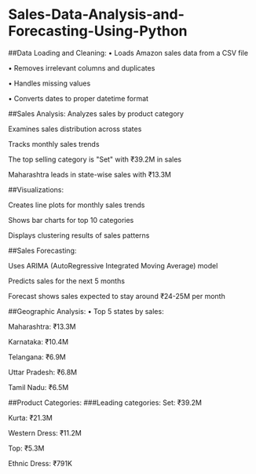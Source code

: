 # Sales-Data-Analysis-and-Forecasting-Using-Python
##Data Loading and Cleaning:
 • Loads Amazon sales data from a CSV file
 
 • Removes irrelevant columns and duplicates
 
 • Handles missing values
 
 • Converts dates to proper datetime format

##Sales Analysis:
Analyzes sales by product category

Examines sales distribution across states

Tracks monthly sales trends

The top selling category is "Set" with ₹39.2M in sales

Maharashtra leads in state-wise sales with ₹13.3M

##Visualizations:

Creates line plots for monthly sales trends

Shows bar charts for top 10 categories

Displays clustering results of sales patterns

##Sales Forecasting:

Uses ARIMA (AutoRegressive Integrated Moving Average) model

Predicts sales for the next 5 months

Forecast shows sales expected to stay around ₹24-25M per month

##Geographic Analysis: 
 • Top 5 states by sales:

 Maharashtra: ₹13.3M

 Karnataka: ₹10.4M
 
 Telangana: ₹6.9M

 Uttar Pradesh: ₹6.8M

 Tamil Nadu: ₹6.5M

##Product Categories:
###Leading categories:
Set: ₹39.2M

Kurta: ₹21.3M

Western Dress: ₹11.2M

Top: ₹5.3M

Ethnic Dress: ₹791K
